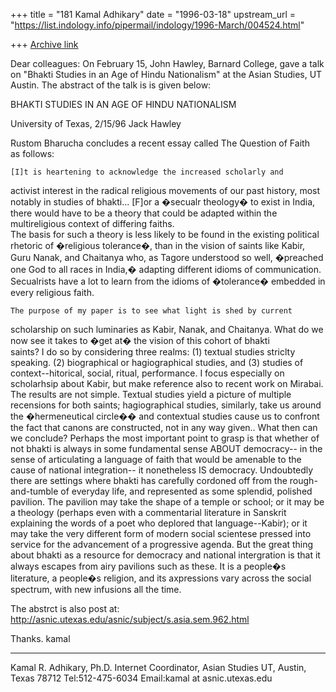 +++
title = "181 Kamal Adhikary"
date = "1996-03-18"
upstream_url = "https://list.indology.info/pipermail/indology/1996-March/004524.html"

+++
[Archive link](https://list.indology.info/pipermail/indology/1996-March/004524.html)


Dear colleagues:
        On February 15, John Hawley, Barnard College, gave a talk on
      "Bhakti Studies in an Age of Hindu Nationalism" at the Asian
Studies, UT Austin.  The abstract of the talk is is given below:


BHAKTI STUDIES IN AN AGE OF HINDU NATIONALISM

University of Texas, 2/15/96
Jack Hawley

Rustom Bharucha concludes a recent essay called The Question of Faith   
as follows:

    [I]t is heartening to acknowledge the increased scholarly and 
activist interest in the
    radical religious movements of our past history, most notably in 
studies of bhakti... 
    [F]or a �secualr theology� to exist in India, there would have to be 
a theory that could 
    be adapted within the multireligious context of differing faiths.  
The basis for such a 
    theory is less likely to be found in the existing political rhetoric 
of �religious tolerance�, 
    than in the vision of saints like Kabir, Guru Nanak, and Chaitanya 
who, as Tagore 
    understood so well, �preached one God to all races in India,� 
adapting different idioms 
    of communication.  Secualrists have a lot to learn from the idioms of 
�tolerance� 
    embedded in every religious faith.

    The purpose of my paper is to see what light is shed by current 
scholarship on such luminaries as Kabir, Nanak, and Chaitanya.  What do 
we now see it takes to �get at� the vision of this cohort of bhakti  
saints?  I do so by considering three realms: (1) textual studies 
striclty speaking. (2) biographical or hagiographical studies, and (3) 
studies of context--hitorical, social, ritual, performance.  I focus 
especially on scholarhsip about Kabir, but make reference also to recent 
work on Mirabai.
    The results are not simple.  Textual studies yield a picture of 
multiple recensions for both saints; hagiographical studies, similarly, 
take us around the �hermeneutical circle�� and contextual studies cause 
us to confront the fact that canons are constructed, not in any way 
given.. What then can we conclude?
    Perhaps the most important point to grasp is that whether of not 
bhakti  is always in some fundamental sense ABOUT democracy-- in the 
sense of articulating a language of faith that would be amenable to the 
cause of national integration-- it nonetheless IS democracy.  Undoubtedly 
there are settings where bhakti   has carefully cordoned off from the 
rough-and-tumble of everyday life, and represented as some splendid, 
polished pavilion.  The pavilion may take the shape of a temple or 
school; or it may be a theology (perhaps even with a commentarial 
literature in Sanskrit explaining the words of a poet who deplored that 
language--Kabir); or it may take the very different form of modern social 
scientese pressed into service for the advancement of a progressive 
agenda.  But the great thing about  bhakti   as a resource for democracy 
and national intergration is that it always escapes from airy pavilions 
such as these.  It is a people�s literature, a people�s religion, and its 
axpressions vary across the social spectrum, with new infusions all the time.



The abstrct is also post at:
	http://asnic.utexas.edu/asnic/subject/s.asia.sem.962.html

Thanks.
	kamal

_______________
Kamal R. Adhikary, Ph.D.
Internet Coordinator, Asian Studies
UT, Austin, Texas 78712
Tel:512-475-6034
Email:kamal at asnic.utexas.edu





